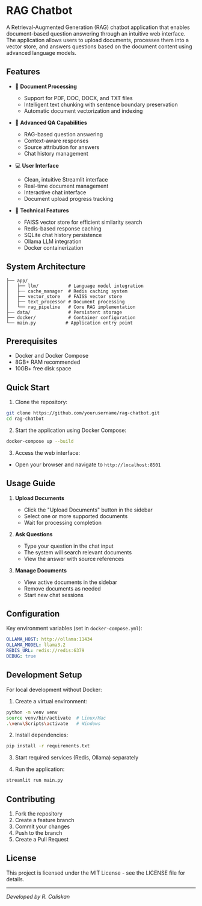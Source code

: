 # RAG Chatbot

A Retrieval-Augmented Generation (RAG) chatbot application that enables document-based question answering through an intuitive web interface. The application allows users to upload documents, processes them into a vector store, and answers questions based on the document content using advanced language models.

## Features

- 📄 **Document Processing**
  - Support for PDF, DOC, DOCX, and TXT files
  - Intelligent text chunking with sentence boundary preservation
  - Automatic document vectorization and indexing

- 🤖 **Advanced QA Capabilities**
  - RAG-based question answering
  - Context-aware responses
  - Source attribution for answers
  - Chat history management

- 💻 **User Interface**
  - Clean, intuitive Streamlit interface
  - Real-time document management
  - Interactive chat interface
  - Document upload progress tracking

- 🔧 **Technical Features**
  - FAISS vector store for efficient similarity search
  - Redis-based response caching
  - SQLite chat history persistence
  - Ollama LLM integration
  - Docker containerization

## System Architecture

```
├── app/
│   ├── llm/           # Language model integration
│   ├── cache_manager  # Redis caching system
│   ├── vector_store   # FAISS vector store
│   ├── text_processor # Document processing
│   └── rag_pipeline   # Core RAG implementation
├── data/              # Persistent storage
├── docker/            # Container configuration
└── main.py           # Application entry point
```

## Prerequisites

- Docker and Docker Compose
- 8GB+ RAM recommended
- 10GB+ free disk space

## Quick Start

1. Clone the repository:
```bash
git clone https://github.com/yourusername/rag-chatbot.git
cd rag-chatbot
```

2. Start the application using Docker Compose:
```bash
docker-compose up --build
```

3. Access the web interface:
- Open your browser and navigate to `http://localhost:8501`

## Usage Guide

1. **Upload Documents**
   - Click the "Upload Documents" button in the sidebar
   - Select one or more supported documents
   - Wait for processing completion

2. **Ask Questions**
   - Type your question in the chat input
   - The system will search relevant documents
   - View the answer with source references

3. **Manage Documents**
   - View active documents in the sidebar
   - Remove documents as needed
   - Start new chat sessions

## Configuration

Key environment variables (set in `docker-compose.yml`):

```yaml
OLLAMA_HOST: http://ollama:11434
OLLAMA_MODEL: llama3.2
REDIS_URL: redis://redis:6379
DEBUG: true
```

## Development Setup

For local development without Docker:

1. Create a virtual environment:
```bash
python -m venv venv
source venv/bin/activate  # Linux/Mac
.\venv\Scripts\activate   # Windows
```

2. Install dependencies:
```bash
pip install -r requirements.txt
```

3. Start required services (Redis, Ollama) separately

4. Run the application:
```bash
streamlit run main.py
```

## Contributing

1. Fork the repository
2. Create a feature branch
3. Commit your changes
4. Push to the branch
5. Create a Pull Request

## License

This project is licensed under the MIT License - see the LICENSE file for details.

---
*Developed by R. Caliskan*